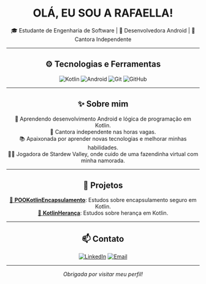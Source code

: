 <h1 align="center">OLÁ, EU SOU A RAFAELLA!</h1>

<p align="center">
  🎓 Estudante de Engenharia de Software | 📱 Desenvolvedora Android | 🎤 Cantora Independente
</p>

---

<h2 align="center">⚙️ Tecnologias e Ferramentas</h2>
<p align="center">
  <img src="https://img.shields.io/badge/Kotlin-0095D5?style=for-the-badge&logo=kotlin&logoColor=white" alt="Kotlin">
  <img src="https://img.shields.io/badge/Android-3DDC84?style=for-the-badge&logo=android&logoColor=white" alt="Android">
  <img src="https://img.shields.io/badge/Git-F05032?style=for-the-badge&logo=git&logoColor=white" alt="Git">
  <img src="https://img.shields.io/badge/GitHub-181717?style=for-the-badge&logo=github&logoColor=white" alt="GitHub">
</p>

---

<h2 align="center">✨ Sobre mim</h2>
<p align="center">
  🌱 Aprendendo desenvolvimento Android e lógica de programação em Kotlin.<br>
  🎤 Cantora independente nas horas vagas.<br>
  📚 Apaixonada por aprender novas tecnologias e melhorar minhas habilidades.<br>
  👩‍🌾 Jogadora de Stardew Valley, onde cuido de uma fazendinha virtual com minha namorada.<br>
</p>

---

<h2 align="center">📂 Projetos</h2>
<p align="center">
  <a href="https://github.com/seu-repositorio-projeto1">🌟 <strong>POOKotlinEncapsulamento</strong></a>: Estudos sobre encapsulamento seguro em Kotlin.<br>
  <a href="https://github.com/seu-repositorio-projeto2">🌟 <strong>KotlinHerança</strong></a>: Estudos sobre herança em Kotlin.

---

<h2 align="center">📫 Contato</h2>
<p align="center">
  <a href="https://www.linkedin.com/in/codebyella/"><img src="https://img.shields.io/badge/LinkedIn-0077B5?style=for-the-badge&logo=linkedin&logoColor=white" alt="LinkedIn"></a>
  <a href="mailto:codebyella@gmail.com"><img src="https://img.shields.io/badge/Email-D14836?style=for-the-badge&logo=gmail&logoColor=white" alt="Email"></a>
</p>

---

<p align="center"><em>Obrigada por visitar meu perfil!</em></p>
